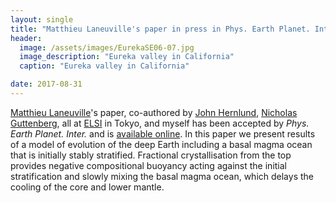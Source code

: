 ```yaml
---
layout: single
title: "Matthieu Laneuville's paper in press in Phys. Earth Planet. Inter."
header:
  image: /assets/images/EurekaSE06-07.jpg
  image_description: "Eureka valley in California"
  caption: "Eureka valley in California"

date: 2017-08-31
---
```


[Matthieu Laneuville](http://mlaneuville.github.io/)'s paper, co-authored by [John Hernlund](https://members.elsi.jp/~hernlund/), [Nicholas Guttenberg](http://www.elsi.jp/en/research/member/researcher/nicholas-guttenberg.html), all at [ELSI](http://www.elsi.jp/en/) in Tokyo, and myself has been accepted by *Phys. Earth Planet. Inter.* and is [available online](http://www.sciencedirect.com/science/article/pii/S0031920117300742). In this paper we present results of a model of evolution of the deep Earth including a basal magma ocean that is initially stably stratified. Fractional crystallisation from the top provides negative compositional buoyancy acting against the initial stratification and slowly mixing the basal magma ocean, which delays the cooling of the core and lower mantle. 


